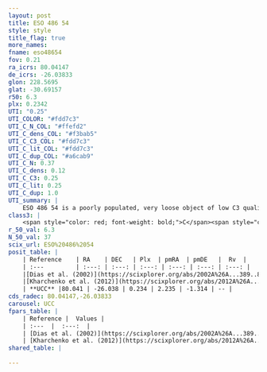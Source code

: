 ```yaml
---
layout: post
title: ESO 486 54
style: style
title_flag: true
more_names: 
fname: eso48654
fov: 0.21
ra_icrs: 80.04147
de_icrs: -26.03833
glon: 228.5695
glat: -30.69157
r50: 6.3
plx: 0.2342
UTI: "0.25"
UTI_COLOR: "#fdd7c3"
UTI_C_N_COL: "#ffefd2"
UTI_C_dens_COL: "#f3bab5"
UTI_C_C3_COL: "#fdd7c3"
UTI_C_lit_COL: "#fdd7c3"
UTI_C_dup_COL: "#a6cab9"
UTI_C_N: 0.37
UTI_C_dens: 0.12
UTI_C_C3: 0.25
UTI_C_lit: 0.25
UTI_C_dup: 1.0
UTI_summary: |
    ESO 486 54 is a poorly populated, very loose object of low C3 quality. It is poorly studied in the literature, with no articles listed in the last 13 years.
class3: |
    <span style="color: red; font-weight: bold;">C</span><span style="color: red; font-weight: bold;">C</span>
r_50_val: 6.3
N_50_val: 37
scix_url: ESO%20486%2054
posit_table: |
    | Reference    | RA    | DEC   | Plx  | pmRA  | pmDE   |  Rv  |
    | :---         | :---: | :---: | :---: | :---: | :---: | :---: |
    |[Dias et al. (2002)](https://scixplorer.org/abs/2002A%26A...389..871D) | 80.046 | -26.048 | -- | 16.07 | -16.62 | -- |
    |[Kharchenko et al. (2012)](https://scixplorer.org/abs/2012A%26A...543A.156K) | 80.025 | -26.033 | -- | 1.84 | -1.59 | -- |
    | **UCC** |80.041 | -26.038 | 0.234 | 2.235 | -1.314 | -- | 
cds_radec: 80.04147,-26.03833
carousel: UCC
fpars_table: |
    | Reference |  Values |
    | :---  |  :---:  |
    | [Dias et al. (2002)](https://scixplorer.org/abs/2002A%26A...389..871D) | `E(B-V)=0.687, Dist=2856.0, Age=8.65` |
    | [Kharchenko et al. (2012)](https://scixplorer.org/abs/2012A%26A...543A.156K) | `e_bv=0.687, distance=2856, log_age=8.65` |
shared_table: |
    
---
```

